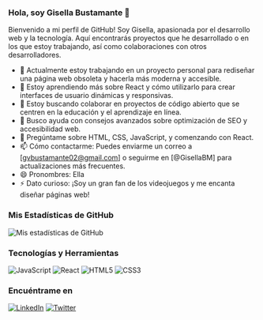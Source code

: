 ### Hola, soy Gisella Bustamante 👋

<!--
**Gvbustamante/gvbustamante** es un repositorio ✨ _especial_ ✨ porque su `README.md` (este archivo) aparece en mi perfil de GitHub.
-->

Bienvenido a mi perfil de GitHub! Soy Gisella, apasionada por el desarrollo web y la tecnología. Aquí encontrarás proyectos que he desarrollado o en los que estoy trabajando, así como colaboraciones con otros desarrolladores.

- 🔭 Actualmente estoy trabajando en un proyecto personal para rediseñar una página web obsoleta y hacerla más moderna y accesible.
- 🌱 Estoy aprendiendo más sobre React y cómo utilizarlo para crear interfaces de usuario dinámicas y responsivas.
- 👯 Estoy buscando colaborar en proyectos de código abierto que se centren en la educación y el aprendizaje en línea.
- 🤔 Busco ayuda con consejos avanzados sobre optimización de SEO y accesibilidad web.
- 💬 Pregúntame sobre HTML, CSS, JavaScript, y comenzando con React.
- 📫 Cómo contactarme: Puedes enviarme un correo a [gvbustamante02@gmail.com] o seguirme en [@GisellaBM] para actualizaciones más frecuentes.
- 😄 Pronombres: Ella
- ⚡ Dato curioso: ¡Soy un gran fan de los videojuegos y me encanta diseñar páginas web!

### Mis Estadísticas de GitHub

![Mis estadísticas de GitHub](https://github-readme-stats.vercel.app/api?username=gvbustamante&show_icons=true)

### Tecnologías y Herramientas

![JavaScript](https://img.shields.io/badge/-JavaScript-000?&logo=JavaScript)
![React](https://img.shields.io/badge/-React-000?&logo=React)
![HTML5](https://img.shields.io/badge/-HTML5-000?&logo=HTML5)
![CSS3](https://img.shields.io/badge/-CSS3-000?&logo=CSS3)
<!-- Agrega más tecnologías y herramientas que utilices -->

### Encuéntrame en

[![LinkedIn](https://img.shields.io/badge/-LinkedIn-0077B5?style=flat&logo=LinkedIn&link=https://www.linkedin.com/in/gvbustamante/)](https://www.linkedin.com/in/gvbustamante/)
[![Twitter](https://img.shields.io/badge/-Twitter-1DA1F2?style=flat&logo=Twitter&link=https://twitter.com/GisellaBM)](https://twitter.com/GisellaBM)


